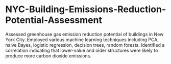 # NYC-Building-Emissions-Reduction-Potential-Assessment
Assessed greenhouse gas emission reduction potential of buildings in New York City. 
Employed various machine learning techniques including PCA, naive Bayes, logistic regression, decision trees, random forests. 
Identified a correlation indicating that lower-value and older structures were likely to produce more carbon dioxide emissions.
